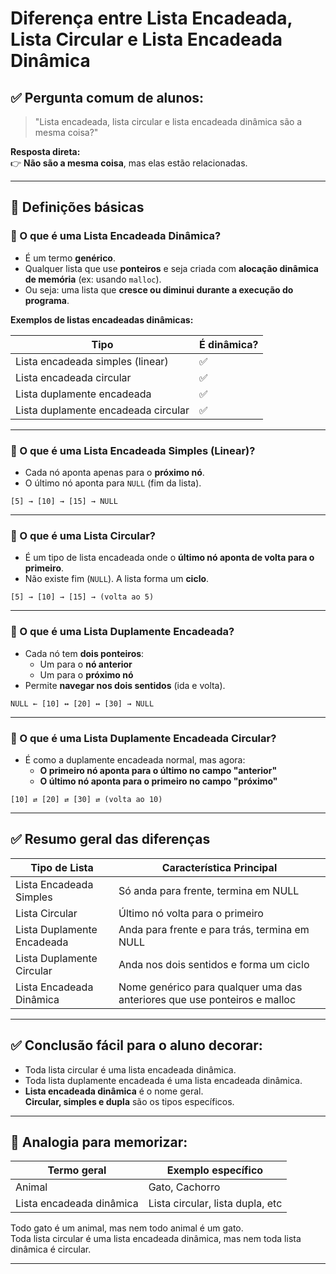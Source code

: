 
# Diferença entre Lista Encadeada, Lista Circular e Lista Encadeada Dinâmica

## ✅ Pergunta comum de alunos:

> "Lista encadeada, lista circular e lista encadeada dinâmica são a mesma coisa?"

**Resposta direta:**  
👉 **Não são a mesma coisa**, mas elas estão relacionadas.

---

## 🧠 Definições básicas

### 📌 O que é uma Lista Encadeada Dinâmica?

- É um termo **genérico**.
- Qualquer lista que use **ponteiros** e seja criada com **alocação dinâmica de memória** (ex: usando `malloc`).
- Ou seja: uma lista que **cresce ou diminui durante a execução do programa**.

**Exemplos de listas encadeadas dinâmicas:**

| Tipo                               | É dinâmica? |
|------------------------------------|-------------|
| Lista encadeada simples (linear)   | ✅          |
| Lista encadeada circular           | ✅          |
| Lista duplamente encadeada          | ✅          |
| Lista duplamente encadeada circular | ✅          |

---

### 📌 O que é uma Lista Encadeada Simples (Linear)?

- Cada nó aponta apenas para o **próximo nó**.
- O último nó aponta para `NULL` (fim da lista).

```
[5] → [10] → [15] → NULL
```

---

### 📌 O que é uma Lista Circular?

- É um tipo de lista encadeada onde o **último nó aponta de volta para o primeiro**.
- Não existe fim (`NULL`). A lista forma um **ciclo**.

```
[5] → [10] → [15] → (volta ao 5)
```

---

### 📌 O que é uma Lista Duplamente Encadeada?

- Cada nó tem **dois ponteiros**:
  - Um para o **nó anterior**
  - Um para o **próximo nó**
- Permite **navegar nos dois sentidos** (ida e volta).

```
NULL ← [10] ↔ [20] ↔ [30] → NULL
```

---

### 📌 O que é uma Lista Duplamente Encadeada Circular?

- É como a duplamente encadeada normal, mas agora:
  - **O primeiro nó aponta para o último no campo "anterior"**
  - **O último nó aponta para o primeiro no campo "próximo"**

```
[10] ⇄ [20] ⇄ [30] ⇄ (volta ao 10)
```

---

## ✅ Resumo geral das diferenças

| Tipo de Lista                  | Característica Principal                      |
|--------------------------------|-----------------------------------------------|
| Lista Encadeada Simples        | Só anda para frente, termina em NULL          |
| Lista Circular                 | Último nó volta para o primeiro               |
| Lista Duplamente Encadeada     | Anda para frente e para trás, termina em NULL |
| Lista Duplamente Circular      | Anda nos dois sentidos e forma um ciclo       |
| Lista Encadeada Dinâmica       | Nome genérico para qualquer uma das anteriores que use ponteiros e malloc |

---

## ✅ Conclusão fácil para o aluno decorar:

- Toda lista circular é uma lista encadeada dinâmica.
- Toda lista duplamente encadeada é uma lista encadeada dinâmica.
- **Lista encadeada dinâmica** é o nome geral.  
**Circular, simples e dupla** são os tipos específicos.

---

## 🧪 Analogia para memorizar:

| Termo geral                | Exemplo específico |
|----------------------------|--------------------|
| Animal                     | Gato, Cachorro     |
| Lista encadeada dinâmica   | Lista circular, lista dupla, etc |

Todo gato é um animal, mas nem todo animal é um gato.  
Toda lista circular é uma lista encadeada dinâmica, mas nem toda lista dinâmica é circular.

---

